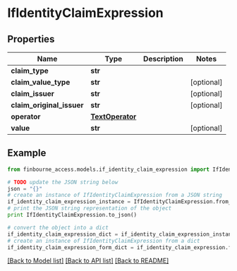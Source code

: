 # IfIdentityClaimExpression


## Properties
Name | Type | Description | Notes
------------ | ------------- | ------------- | -------------
**claim_type** | **str** |  | 
**claim_value_type** | **str** |  | [optional] 
**claim_issuer** | **str** |  | [optional] 
**claim_original_issuer** | **str** |  | [optional] 
**operator** | [**TextOperator**](TextOperator.md) |  | 
**value** | **str** |  | [optional] 

## Example

```python
from finbourne_access.models.if_identity_claim_expression import IfIdentityClaimExpression

# TODO update the JSON string below
json = "{}"
# create an instance of IfIdentityClaimExpression from a JSON string
if_identity_claim_expression_instance = IfIdentityClaimExpression.from_json(json)
# print the JSON string representation of the object
print IfIdentityClaimExpression.to_json()

# convert the object into a dict
if_identity_claim_expression_dict = if_identity_claim_expression_instance.to_dict()
# create an instance of IfIdentityClaimExpression from a dict
if_identity_claim_expression_form_dict = if_identity_claim_expression.from_dict(if_identity_claim_expression_dict)
```
[[Back to Model list]](../README.md#documentation-for-models) [[Back to API list]](../README.md#documentation-for-api-endpoints) [[Back to README]](../README.md)


